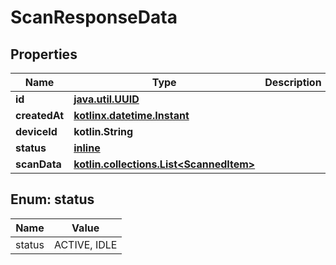 
# ScanResponseData

## Properties
| Name | Type | Description | Notes |
| ------------ | ------------- | ------------- | ------------- |
| **id** | [**java.util.UUID**](java.util.UUID.md) |  |  |
| **createdAt** | [**kotlinx.datetime.Instant**](kotlinx.datetime.Instant.md) |  |  |
| **deviceId** | **kotlin.String** |  |  |
| **status** | [**inline**](#Status) |  |  |
| **scanData** | [**kotlin.collections.List&lt;ScannedItem&gt;**](ScannedItem.md) |  |  |


<a id="Status"></a>
## Enum: status
| Name | Value |
| ---- | ----- |
| status | ACTIVE, IDLE |



